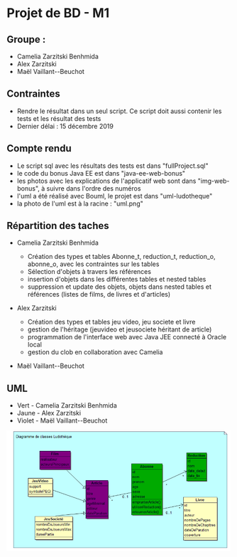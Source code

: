 # Projet de BD - M1
## Groupe :
- Camelia Zarzitski Benhmida
- Alex Zarzitski
- Maël Vaillant--Beuchot

## Contraintes
- Rendre le résultat dans un seul script. Ce script doit aussi contenir les tests et les résultat des tests
- Dernier délai : 15 décembre 2019

## Compte rendu
- Le script sql avec les résultats des tests est dans "fullProject.sql"
- le code du bonus Java EE est dans "java-ee-web-bonus"
- les photos avec les explications de l'applicatif web sont dans "img-web-bonus", à suivre dans l'ordre des numéros
- l'uml a été réalisé avec Bouml, le projet est dans "uml-ludotheque"
- la photo de l'uml est à la racine : "uml.png"

## Répartition des taches
- Camelia Zarzitski Benhmida 
  - Création des types et tables Abonne_t, reduction_t, reduction_o, abonne_o, avec les contraintes sur les tables
  - Sélection d'objets à travers les références
  - insertion d'objets dans les différentes tables et nested tables
  - suppression et update des objets, objets dans nested tables et références (listes de films, de livres et d'articles)
  
- Alex Zarzitski
   - Création des types et tables jeu video, jeu societe et livre 
   - gestion de l'héritage (jeuvideo et jeusociete héritant de article)
   - programmation de l'interface web avec Java JEE connecté à Oracle local
   - gestion du clob en collaboration avec Camelia
   
- Maël Vaillant--Beuchot
   

## UML
- Vert - Camelia Zarzitski Benhmida
- Jaune - Alex Zarzitski
- Violet - Maël Vaillant--Beuchot

![Alt text](https://github.com/Lion3000/bd-ludotheque/blob/master/uml.png?raw=true "UML")
